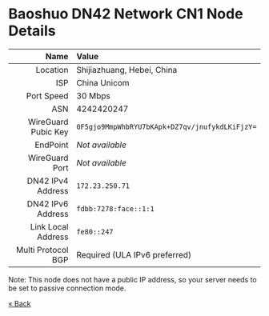 # Baoshuo DN42 Network CN1 Node Details

|                Name | Value
| ------------------: | :---------------------------------------------
|            Location | Shijiazhuang, Hebei, China
|                 ISP | China Unicom
|          Port Speed | 30 Mbps
|                 ASN | 4242420247
| WireGuard Pubic Key | `0F5gjo9MmpWhbRYU7bKApk+DZ7qv/jnufykdLKiFjzY=`
|            EndPoint | *Not available*
|      WireGuard Port | *Not available*
|   DN42 IPv4 Address | `172.23.250.71`
|   DN42 IPv6 Address | `fdbb:7278:face::1:1`
|  Link Local Address | `fe80::247`
|  Multi Protocol BGP | Required (ULA IPv6 preferred)

Note: This node does not have a public IP address, so your server needs to be set to passive connection mode.

[« Back](/)
